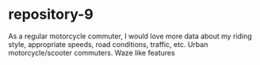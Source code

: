 repository-9
============
As a regular motorcycle commuter, I would love more data about my riding style, appropriate speeds, road conditions, traffic, etc. Urban motorcycle/scooter commuters. Waze like features
